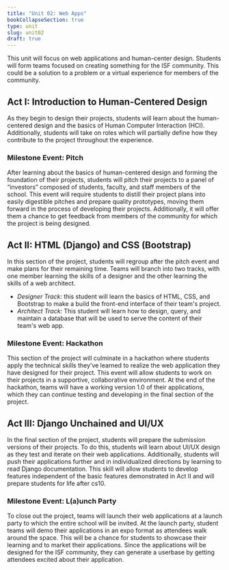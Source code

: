 ```yaml
---
title: "Unit 02: Web Apps"
bookCollapseSection: true
type: unit
slug: unit02
draft: true
---
```


This unit will focus on web applications and human-center design. Students will form teams focused on creating something for the ISF community. This could be a solution to a problem or a virtual experience for members of the community. 

## Act I: Introduction to Human-Centered Design

As they begin to design their projects, students will learn about the human-centered design and the basics of Human Computer Interaction (HCI). Additionally, students will take on roles which will partially define how they contribute to the project throughout the experience.

### Milestone Event: Pitch
After learning about the basics of human-centered design and forming the foundation of their projects, 
students will pitch their projects to a panel of “investors” composed of students, faculty, and staff 
members of the school. This event will require students to distill their project plans into easily 
digestible pitches and prepare quality prototypes, moving them forward in the process of developing 
their projects. Additionally, it will offer them a chance to get feedback from members of the community 
for which the project is being designed.

## Act II: HTML (Django) and CSS (Bootstrap)

In this section of the project, students will regroup after the pitch event and make plans for their remaining 
time. Teams will branch into two tracks, with one member learning the skills of a designer and the other learning
the skills of a web architect.

- *Designer Track:* this student will learn the basics of HTML, CSS, and Bootstrap to make a build the front-end
interface of their team's project.
- *Architect Track:* This student will learn how to design, query, and maintain a database that will be used to
serve the content of their team's web app.

### Milestone Event: Hackathon
This section of the project will culminate in a hackathon where students apply the technical skills 
they’ve learned to realize the web application they have designed for their project. This event will 
allow students to work on their projects in a supportive, collaborative environment. At the end of the
hackathon, teams will have a working version 1.0 of their applications, which they can continue testing 
and developing in the final section of the project.

## Act III: Django Unchained and UI/UX

In the final section of the project, students will prepare the submission versions of their projects. To do this, students will learn about UI/UX design as they test and iterate on their web applications. Additionally, students will push their applications further and in individualized directions by learning to read Django documentation. This skill will allow students to develop features independent of the basic features demonstrated in Act II and will prepare students for life after cs10.


### Milestone Event: L(a)unch Party

To close out the project, teams will launch their web applications at a launch party to which the entire school will be invited. At the launch party, student teams will demo their applications in an expo format as attendees walk around the space. This will be a chance for students to showcase their learning and to market their applications. Since the applications will be designed for the ISF community, they can generate a userbase by getting attendees excited about their application.


